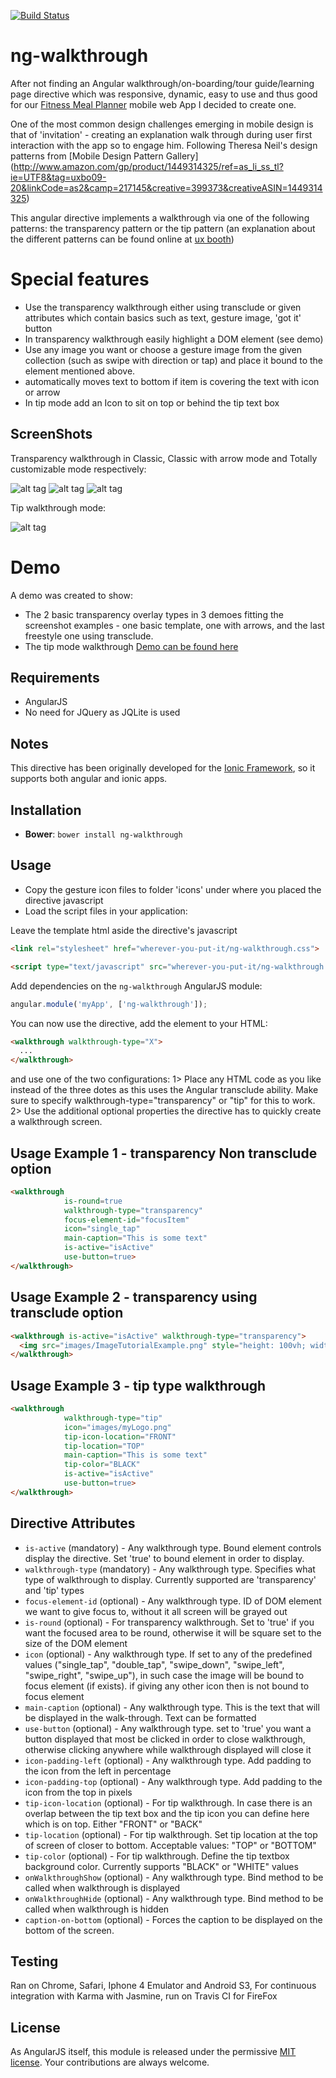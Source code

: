 [![Build Status](https://travis-ci.org/souly1/ng-walkthrough.svg?branch=master)](https://travis-ci.org/souly1/ng-walkthrough)

# ng-walkthrough

After not finding an Angular walkthrough/on-boarding/tour guide/learning page directive which was responsive, dynamic, easy to use and thus good for our [Fitness Meal Planner](http://www.fitnessmealplanner.com) mobile web App I decided to create one.

One of the most common design challenges emerging in mobile design is that of 'invitation' - creating an explanation walk through during user first interaction with the app so to engage him.
Following Theresa Neil's design patterns from [Mobile Design Pattern Gallery] (http://www.amazon.com/gp/product/1449314325/ref=as_li_ss_tl?ie=UTF8&tag=uxbo09-20&linkCode=as2&camp=217145&creative=399373&creativeASIN=1449314325)

This angular directive implements a walkthrough via one of the following patterns: the transparency pattern or the tip pattern (an explanation about the different patterns can be found online at [ux booth](http://www.uxbooth.com/articles/mobile-design-patterns/))

# Special features
 - Use the transparency walkthrough either using transclude or given attributes which contain basics such as text, gesture image, 'got it' button
 - In transparency walkthrough easily highlight a DOM element (see demo)
 - Use any image you want or choose a gesture image from the given collection (such as swipe with direction or tap) and place it bound to the element mentioned above.
 - automatically moves text to bottom if item is covering the text with icon or arrow
 - In tip mode add an Icon to sit on top or behind the tip text box

## ScreenShots
Transparency walkthrough in Classic, Classic with arrow mode and Totally customizable mode respectively:

![alt tag](/screenshots/screenshot1.png)
![alt tag](/screenshots/screenshot2.png)
![alt tag](/screenshots/screenshot3.png)

Tip walkthrough mode:

![alt tag](/screenshots/screenshot4.png)

# Demo

A demo was created to show:
 * The 2 basic transparency overlay types in 3 demoes fitting the screenshot examples -  one basic template, one with arrows, and the last freestyle one using transclude.
 * The tip mode walkthrough
[Demo can be found here](http://plnkr.co/edit/kHM9zHCxAA3gPYvedmdw?p=preview)

## Requirements

- AngularJS
- No need for JQuery as JQLite is used

## Notes

This directive has been originally developed for the [Ionic Framework](http://ionicframework.com), so it supports both angular and ionic apps.

## Installation

* **Bower**: `bower install ng-walkthrough`

## Usage

- Copy the gesture icon files to folder 'icons' under where you placed the directive javascript
- Load the script files in your application:

Leave the template html aside the directive's javascript

```html
<link rel="stylesheet" href="wherever-you-put-it/ng-walkthrough.css">

<script type="text/javascript" src="wherever-you-put-it/ng-walkthrough.js"></script>
```

Add dependencies on the `ng-walkthrough` AngularJS module:

```javascript
angular.module('myApp', ['ng-walkthrough']);
```
You can now use the directive, add the element to your HTML:
```html
<walkthrough walkthrough-type="X">
  ...
</walkthrough>
```
and use one of the two configurations:
    1> Place any HTML code as you like instead of the three dotes as this uses the Angular transclude ability. Make sure to specify walkthrough-type="transparency" or "tip" for this to work.
    2> Use the additional optional properties the directive has to quickly create a walkthrough screen.

## Usage Example 1 - transparency Non transclude option

```html
<walkthrough
            is-round=true
            walkthrough-type="transparency"
            focus-element-id="focusItem"
            icon="single_tap"
            main-caption="This is some text"
            is-active="isActive"
            use-button=true>
</walkthrough>
```

## Usage Example 2 - transparency using transclude option

```html
<walkthrough is-active="isActive" walkthrough-type="transparency">
  <img src="images/ImageTutorialExample.png" style="height: 100vh; width: 100%;">
</walkthrough>
```

## Usage Example 3 - tip type walkthrough

```html
<walkthrough
            walkthrough-type="tip"
            icon="images/myLogo.png"
            tip-icon-location="FRONT"
            tip-location="TOP"
            main-caption="This is some text"
            tip-color="BLACK"
            is-active="isActive"
            use-button=true>
</walkthrough>
```


## Directive Attributes

- `is-active` (mandatory) - Any walkthrough type. Bound element controls display the directive. Set 'true' to bound element in order to display.
- `walkthrough-type` (mandatory) - Any walkthrough type. Specifies what type of walkthrough to display. Currently supported are 'transparency' and 'tip' types
- `focus-element-id` (optional) - Any walkthrough type. ID of DOM element we want to give focus to, without it all screen will be grayed out
- `is-round` (optional) - For transparency walkthrough. Set to 'true' if you want the focused area to be round, otherwise it will be square set to the size of the DOM element
- `icon` (optional) - Any walkthrough type. If set to any of the predefined values ("single_tap", "double_tap", "swipe_down", "swipe_left", "swipe_right", "swipe_up"), in such case the image will be bound to focus element (if exists). if giving any other icon then is not bound to focus element
- `main-caption` (optional) - Any walkthrough type. This is the text that will be displayed in the walk-through. Text can be formatted
- `use-button` (optional) - Any walkthrough type. set to 'true' you want a button displayed that most be clicked in order to close walkthrough, otherwise clicking anywhere while walkthrough displayed will close it
- `icon-padding-left` (optional) - Any walkthrough type. Add padding to the icon from the left in percentage
- `icon-padding-top` (optional) - Any walkthrough type. Add padding to the icon from the top in pixels
- `tip-icon-location` (optional) - For tip walkthrough. In case there is an overlap between the tip text box and the tip icon you can define here which is on top. Either "FRONT" or "BACK"
- `tip-location` (optional) - For tip walkthrough. Set tip location at the top of screen of closer to bottom. Acceptable values: "TOP" or "BOTTOM"
- `tip-color` (optional) - For tip walkthrough. Define the tip textbox background color. Currently supports "BLACK" or "WHITE" values
- `onWalkthroughShow` (optional) - Any walkthrough type. Bind method to be called when walkthrough is displayed
- `onWalkthroughHide` (optional) - Any walkthrough type. Bind method to be called when walkthrough is hidden
- `caption-on-bottom` (optional) - Forces the caption to be displayed on the bottom of the screen.

## Testing

Ran on Chrome, Safari, Iphone 4 Emulator and Android S3,
For continuous integration with Karma with Jasmine, run on Travis CI for FireFox

## License

As AngularJS itself, this module is released under the permissive [MIT license](http://revolunet.mit-license.org). Your contributions are always welcome.
